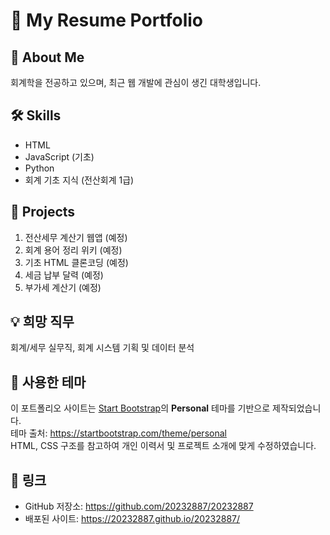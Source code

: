 # 💼 My Resume Portfolio

## 👋 About Me
회계학을 전공하고 있으며, 최근 웹 개발에 관심이 생긴 대학생입니다.

## 🛠 Skills
- HTML
- JavaScript (기초)
- Python
- 회계 기초 지식 (전산회계 1급)

## 📂 Projects
1. 전산세무 계산기 웹앱 (예정)
2. 회계 용어 정리 위키 (예정)
3. 기초 HTML 클론코딩 (예정)
4. 세금 납부 달력 (예정)  
5. 부가세 계산기 (예정)

## 💡 희망 직무
회계/세무 실무직, 회계 시스템 기획 및 데이터 분석

## 🎨 사용한 테마

이 포트폴리오 사이트는 [Start Bootstrap](https://startbootstrap.com/)의 **Personal** 테마를 기반으로 제작되었습니다.  
테마 출처: https://startbootstrap.com/theme/personal  
HTML, CSS 구조를 참고하여 개인 이력서 및 프로젝트 소개에 맞게 수정하였습니다.

## 📎 링크
- GitHub 저장소: https://github.com/20232887/20232887
- 배포된 사이트: https://20232887.github.io/20232887/

